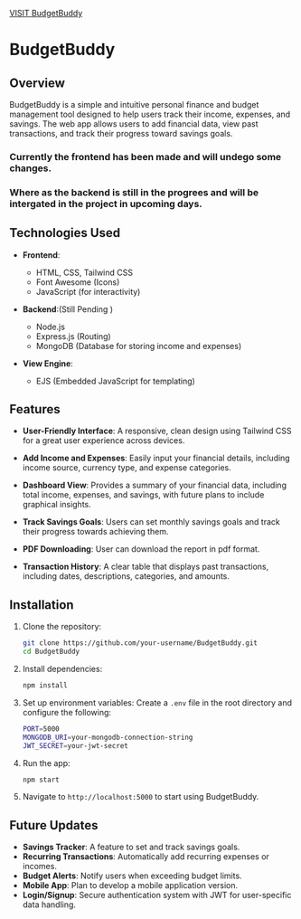 [VISIT BudgetBuddy](https://aditya-1838.github.io/BudgetBuddy/)

# BudgetBuddy

## Overview

BudgetBuddy is a simple and intuitive personal finance and budget management tool designed to help users track their income, expenses, and savings. The web app allows users to add financial data, view past transactions, and track their progress toward savings goals.

### Currently the frontend has been made and will undego some changes.
### Where as the backend is still in the progrees and will be intergated in the project in upcoming days.

## Technologies Used

- **Frontend**: 
  - HTML, CSS, Tailwind CSS
  - Font Awesome (Icons)
  - JavaScript (for interactivity)
  
- **Backend**:(Still Pending ) 
  - Node.js
  - Express.js (Routing)
  - MongoDB (Database for storing income and expenses)

- **View Engine**:
  - EJS (Embedded JavaScript for templating)

## Features

- **User-Friendly Interface**: A responsive, clean design using Tailwind CSS for a great user experience across devices.
  
- **Add Income and Expenses**: Easily input your financial details, including income source, currency type, and expense categories.
  
- **Dashboard View**: Provides a summary of your financial data, including total income, expenses, and savings, with future plans to include graphical insights.

- **Track Savings Goals**: Users can set monthly savings goals and track their progress towards achieving them.
- **PDF Downloading**: User can download the report in pdf format.
- **Transaction History**: A clear table that displays past transactions, including dates, descriptions, categories, and amounts.


## Installation

1. Clone the repository:
   ```bash
   git clone https://github.com/your-username/BudgetBuddy.git
   cd BudgetBuddy
   ```

2. Install dependencies:
   ```bash
   npm install
   ```

3. Set up environment variables:
   Create a `.env` file in the root directory and configure the following:

   ```bash
   PORT=5000
   MONGODB_URI=your-mongodb-connection-string
   JWT_SECRET=your-jwt-secret
   ```

4. Run the app:
   ```bash
   npm start
   ```

5. Navigate to `http://localhost:5000` to start using BudgetBuddy.

## Future Updates

- **Savings Tracker**: A feature to set and track savings goals.
- **Recurring Transactions**: Automatically add recurring expenses or incomes.
- **Budget Alerts**: Notify users when exceeding budget limits.
- **Mobile App**: Plan to develop a mobile application version.
- **Login/Signup**: Secure authentication system with JWT for user-specific data handling.
